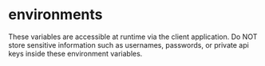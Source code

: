 # environments
These variables are accessible at runtime via the client application.  Do NOT store sensitive information such as usernames, passwords, or private api keys inside these environment variables.
